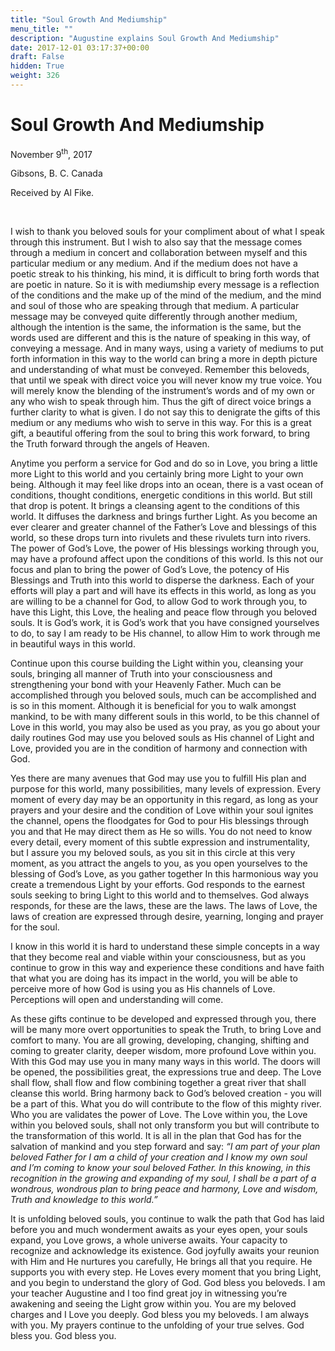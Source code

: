 ```yaml
---
title: "Soul Growth And Mediumship"
menu_title: ""
description: "Augustine explains Soul Growth And Mediumship"
date: 2017-12-01 03:17:37+00:00
draft: False
hidden: True
weight: 326
---
```

# Soul Growth And Mediumship

November 9<sup>th</sup>, 2017

Gibsons, B. C. Canada

Received by Al Fike.

 

I wish to thank you beloved souls for your compliment about of what I speak through this instrument. But I wish to also say that the message comes through a medium in concert and collaboration between myself and this particular medium or any medium. And if the medium does not have a poetic streak to his thinking, his mind, it is difficult to bring forth words that are poetic in nature. So it is with mediumship every message is a reflection of the conditions and the make up of the mind of the medium, and the mind and soul of those who are speaking through that medium. A particular message may be conveyed quite differently through another medium, although the intention is the same, the information is the same, but the words used are different and this is the nature of speaking in this way, of conveying a message. And in many ways, using a variety of mediums to put forth information in this way to the world can bring a  more in depth picture and understanding of what must be conveyed. Remember this beloveds, that until we speak with direct voice you will never know my true voice. You will merely know the blending of the instrument’s words and of my own or any who wish to speak through him. Thus the gift of direct voice brings a further clarity to what is given. I do not say this to denigrate the gifts of this medium or any mediums who wish to serve in this way. For this is a great gift, a beautiful offering from the soul to bring this work forward, to bring the Truth forward through the angels of Heaven.

Anytime you perform a service for God and do so in Love, you bring a little more Light to this world and you certainly bring more Light to your own being. Although it may feel like drops into an ocean, there is a vast ocean of conditions, thought conditions, energetic conditions in this world. But still that drop is potent. It brings a cleansing agent to the conditions of this world. It diffuses the darkness and brings further Light. As you become an ever clearer and greater channel of the Father’s Love and blessings of this world, so these drops turn into rivulets and these rivulets turn into rivers. The power of God’s Love, the power of His blessings working through you, may have a profound affect upon the conditions of this world. Is this not our focus and plan to bring the power of God’s Love, the potency of His Blessings and Truth into this world to disperse the darkness. Each of your efforts will play a part and will have its effects in this world, as long as you are willing to be a channel for God, to allow God to work through you, to have this Light, this Love, the healing and peace flow through you beloved souls. It is God’s work, it is God’s work that you have consigned yourselves to do, to say I am ready to be His channel, to allow Him to work through me in beautiful ways in this world. 

Continue upon this course building the Light within you, cleansing your souls, bringing all manner of Truth into your consciousness and strengthening your bond with your Heavenly Father. Much can be accomplished through you beloved souls, much can be accomplished and is so in this moment. Although it is beneficial for you to walk amongst mankind, to be with many different souls in this world, to be this channel of Love in this world, you may also be used as you pray, as you go about your daily routines God may use you beloved souls as His channel of Light and Love, provided you are in the condition of harmony and connection with God.

Yes there are many avenues that God may use you to fulfill His plan and purpose for this world, many possibilities, many levels of expression. Every moment of every day may be an opportunity in this regard, as long as your prayers and your desire and the condition of Love within your soul ignites the channel, opens the floodgates for God to pour His blessings through you and that He may direct them as He so wills. You do not need to know every detail, every moment of this subtle expression and instrumentality, but I assure you my beloved souls, as you sit in this circle at this very moment, as you attract the angels to you, as you open yourselves to the blessing of God’s Love, as you gather together In this harmonious way you create a tremendous Light by your efforts. God responds to the earnest souls seeking to bring Light to this world and to themselves. God always responds, for these are the laws, these are the laws. The laws of Love, the laws of creation are expressed through desire, yearning, longing and prayer for the soul. 

I know in this world it is hard to understand these simple concepts in a way that they become real and viable within your consciousness, but as you continue to grow in this way and experience these conditions and have faith that what you are doing has its impact in the world, you will be able to perceive more of how God is using you as His channels of Love. Perceptions will open and understanding will come. 

As these gifts continue to be developed and expressed through you, there will be many more overt opportunities to speak the Truth, to bring Love and comfort to many. You are all growing, developing, changing, shifting and coming to greater clarity, deeper wisdom, more profound Love within you. With this God may use you in many many ways in this world. The doors will be opened, the possibilities great, the expressions true and deep. The Love shall flow, shall flow and flow combining together a great river that shall cleanse this world. Bring harmony back to God’s beloved creation - you will be a part of this. What you do will contribute to the flow of this mighty river. Who you are validates the power of Love. The Love within you, the Love within you beloved souls, shall not only transform you but will contribute to the transformation of this world. It is all in the plan that God has for the salvation of mankind and you step forward and say: *“I am part of your plan beloved Father for I am a child of your creation and I know my own soul and I’m coming to know your soul beloved Father. In this knowing, in this recognition in the growing and expanding of my soul, I shall be a part of a wondrous, wondrous plan to bring peace and harmony, Love and wisdom, Truth and knowledge to this world.”* 

It is unfolding beloved souls, you continue to walk the path that God has laid before you and much wonderment awaits as your eyes open, your souls expand, you Love grows, a whole universe awaits. Your capacity to recognize and acknowledge its existence. God joyfully awaits your reunion with Him and He nurtures you carefully, He brings all that you require. He supports you with every step. He Loves every moment that you bring Light, and you begin to understand the glory of God. God bless you beloveds. I am your teacher Augustine and I too find great joy in witnessing you’re awakening and seeing the Light grow within you. You are my beloved charges and I Love you deeply.  God bless you my beloveds. I am always with you. My prayers continue to the unfolding of your true selves. God bless you. God bless you.
